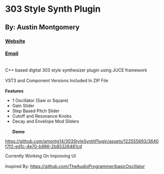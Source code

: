 # 303 Style Synth Plugin<br>
## By: Austin Montgomery<br>
### <a href = https://amontg14.github.io/>Website</a><br><br><a href = "mailto: montgomery.austin00@gmail.com">Email</a><br><br>
C++ based digital 303 style synthesizer plugin using JUCE framework<br><br>
VST3 and Component Versions Included In ZIP File<br><br>
<b>Features</b><br>
- 1 Oscillator (Saw or Square)
- Gain Slider
- Step Based Pitch Slider
- Cutoff and Resonance Knobs
- Decay and Envelope Mod Sliders<br><br>
<b>Demo</b><br>


https://github.com/amontg14/303StyleSynthPlugin/assets/122555693/3640f7f2-ed1c-4e70-b886-2b85326481cd


Currently Working On Improving UI<br><br>
Inspired By: <a>https://github.com/TheAudioProgrammer/basicOscillator</a>
